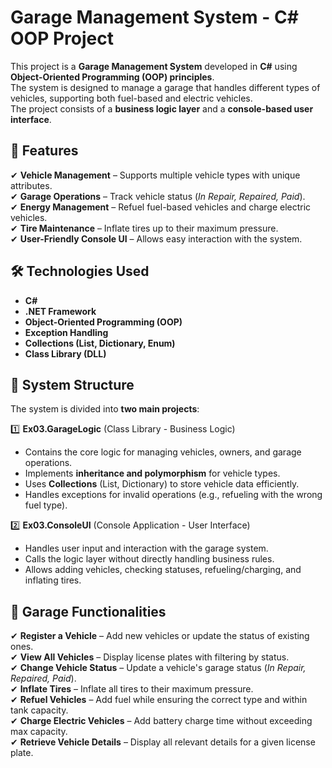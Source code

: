 # Garage Management System - C# OOP Project  

This project is a **Garage Management System** developed in **C#** using **Object-Oriented Programming (OOP) principles**.  
The system is designed to manage a garage that handles different types of vehicles, supporting both fuel-based and electric vehicles.  
The project consists of a **business logic layer** and a **console-based user interface**.

## 🚀 Features  

✔ **Vehicle Management** – Supports multiple vehicle types with unique attributes.  
✔ **Garage Operations** – Track vehicle status (*In Repair, Repaired, Paid*).  
✔ **Energy Management** – Refuel fuel-based vehicles and charge electric vehicles.  
✔ **Tire Maintenance** – Inflate tires up to their maximum pressure.  
✔ **User-Friendly Console UI** – Allows easy interaction with the system.  

## 🛠 Technologies Used  

- **C#**  
- **.NET Framework**  
- **Object-Oriented Programming (OOP)**  
- **Exception Handling**  
- **Collections (List, Dictionary, Enum)**  
- **Class Library (DLL)**  

## 📌 System Structure  

The system is divided into **two main projects**:  

1️⃣ **Ex03.GarageLogic** (Class Library - Business Logic)  
   - Contains the core logic for managing vehicles, owners, and garage operations.  
   - Implements **inheritance and polymorphism** for vehicle types.  
   - Uses **Collections** (List, Dictionary) to store vehicle data efficiently.  
   - Handles exceptions for invalid operations (e.g., refueling with the wrong fuel type).  

2️⃣ **Ex03.ConsoleUI** (Console Application - User Interface)  
   - Handles user input and interaction with the garage system.  
   - Calls the logic layer without directly handling business rules.  
   - Allows adding vehicles, checking statuses, refueling/charging, and inflating tires.  

## 📌 Garage Functionalities  

✔ **Register a Vehicle** – Add new vehicles or update the status of existing ones.  
✔ **View All Vehicles** – Display license plates with filtering by status.  
✔ **Change Vehicle Status** – Update a vehicle's garage status (*In Repair, Repaired, Paid*).  
✔ **Inflate Tires** – Inflate all tires to their maximum pressure.  
✔ **Refuel Vehicles** – Add fuel while ensuring the correct type and within tank capacity.  
✔ **Charge Electric Vehicles** – Add battery charge time without exceeding max capacity.  
✔ **Retrieve Vehicle Details** – Display all relevant details for a given license plate.  
